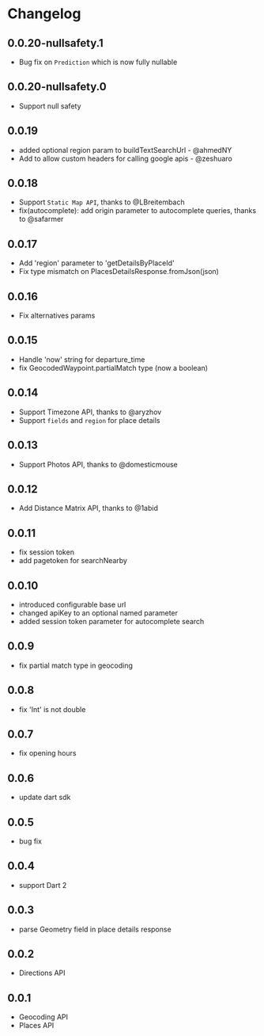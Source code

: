# Changelog

## 0.0.20-nullsafety.1

- Bug fix on `Prediction` which is now fully nullable

## 0.0.20-nullsafety.0

- Support null safety

## 0.0.19

- added optional region param to buildTextSearchUrl - @ahmedNY
- Add to allow custom headers for calling google apis - @zeshuaro

## 0.0.18

- Support `Static Map API`, thanks to @LBreitembach
- fix(autocomplete): add origin parameter to autocomplete queries, thanks to @safarmer

## 0.0.17

- Add 'region' parameter to 'getDetailsByPlaceId'
- Fix type mismatch on PlacesDetailsResponse.fromJson(json)

## 0.0.16

- Fix alternatives params

## 0.0.15

- Handle 'now' string for departure_time
- fix GeocodedWaypoint.partialMatch type (now a boolean)

## 0.0.14

- Support Timezone API, thanks to @aryzhov
- Support `fields` and `region` for place details

## 0.0.13

- Support Photos API, thanks to @domesticmouse

## 0.0.12

- Add Distance Matrix API, thanks to @1abid

## 0.0.11

- fix session token
- add pagetoken for searchNearby

## 0.0.10

- introduced configurable base url
- changed apiKey to an optional named parameter
- added session token parameter for autocomplete search

## 0.0.9

- fix partial match type in geocoding

## 0.0.8

- fix 'Int' is not double

## 0.0.7

- fix opening hours

## 0.0.6

- update dart sdk

## 0.0.5

- bug fix

## 0.0.4

- support Dart 2

## 0.0.3

- parse Geometry field in place details response

## 0.0.2

- Directions API

## 0.0.1

- Geocoding API
- Places API

